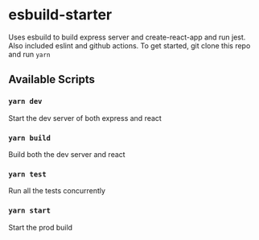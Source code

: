 # esbuild-starter

Uses esbuild to build express server and create-react-app and run jest. Also included eslint and github actions. To get started, git clone this repo and run `yarn`

## Available Scripts

### `yarn dev`

Start the dev server of both express and react

### `yarn build`

Build both the dev server and react

### `yarn test`

Run all the tests concurrently

### `yarn start`

Start the prod build
